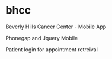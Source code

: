 bhcc
====

Beverly Hills Cancer Center - Mobile App

Phonegap and Jquery Mobile

Patient login for appointment retreival
